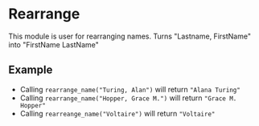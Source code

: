 Rearrange
========

This module is user for rearranging names.
Turns "Lastname, FirstName" into "FirstName LastName"

## Example

 * Calling `rearrange_name("Turing, Alan")` will return `"Alana Turing"`
 * Calling `rearrange_name("Hopper, Grace M.")` will return `"Grace M. Hopper"`
 * Calling `rearreange_name("Voltaire")` will return `"Voltaire"`
